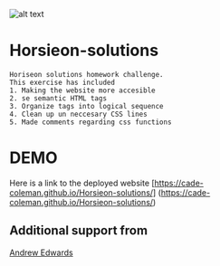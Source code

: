 ![alt text](C:\Users\17133\Desktop\coding-bootcamp\challenges\Horiseon-solutions\Horsieon-solutions\assets\01-html-css-git-homework-demo.png)

# Horsieon-solutions
    Horiseon solutions homework challenge.
    This exercise has included
    1. Making the website more accesible 
    2. se semantic HTML tags
    3. Organize tags into logical sequence
    4. Clean up un neccesary CSS lines
    5. Made comments regarding css functions

# DEMO
Here is a link to the deployed website [https://cade-coleman.github.io/Horsieon-solutions/] (https://cade-coleman.github.io/Horsieon-solutions/)


## Additional support from
[Andrew Edwards](https://github.com/andrew87e)